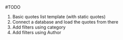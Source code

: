 #TODO 

1. Basic quotes list template (with static quotes)
2. Connect a database and load the quotes from there
3. Add filters using category
4. Add filters using Author
